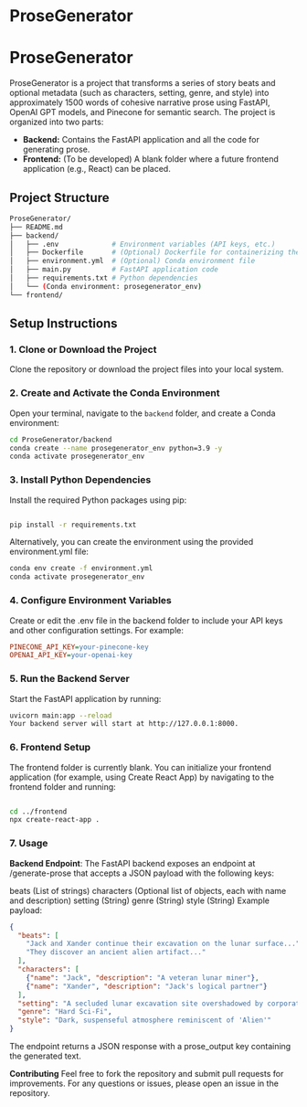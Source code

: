 # ProseGenerator

# ProseGenerator

ProseGenerator is a project that transforms a series of story beats and optional metadata (such as characters, setting, genre, and style) into approximately 1500 words of cohesive narrative prose using FastAPI, OpenAI GPT models, and Pinecone for semantic search. The project is organized into two parts:

- **Backend:** Contains the FastAPI application and all the code for generating prose.
- **Frontend:** (To be developed) A blank folder where a future frontend application (e.g., React) can be placed.

## Project Structure
```bash
ProseGenerator/
├── README.md
├── backend/
│   ├── .env             # Environment variables (API keys, etc.)
│   ├── Dockerfile       # (Optional) Dockerfile for containerizing the backend
│   ├── environment.yml  # (Optional) Conda environment file
│   ├── main.py          # FastAPI application code
│   ├── requirements.txt # Python dependencies
│   └── (Conda environment: prosegenerator_env)
└── frontend/
```
## Setup Instructions

### 1. Clone or Download the Project

Clone the repository or download the project files into your local system.

### 2. Create and Activate the Conda Environment

Open your terminal, navigate to the `backend` folder, and create a Conda environment:

```bash
cd ProseGenerator/backend
conda create --name prosegenerator_env python=3.9 -y
conda activate prosegenerator_env
```
### 3. Install Python Dependencies
Install the required Python packages using pip:

```bash

pip install -r requirements.txt
```
Alternatively, you can create the environment using the provided environment.yml file:

```bash
conda env create -f environment.yml
conda activate prosegenerator_env
```
### 4. Configure Environment Variables
Create or edit the .env file in the backend folder to include your API keys and other configuration settings. For example:

```ini
PINECONE_API_KEY=your-pinecone-key
OPENAI_API_KEY=your-openai-key
```
### 5. Run the Backend Server
Start the FastAPI application by running:

```bash
uvicorn main:app --reload
Your backend server will start at http://127.0.0.1:8000.
```

### 6. Frontend Setup
The frontend folder is currently blank. You can initialize your frontend application (for example, using Create React App) by navigating to the frontend folder and running:

```bash

cd ../frontend
npx create-react-app .
```
### 7. Usage
**Backend Endpoint**:
The FastAPI backend exposes an endpoint at /generate-prose that accepts a JSON payload with the following keys:

beats (List of strings)
characters (Optional list of objects, each with name and description)
setting (String)
genre (String)
style (String)
Example payload:

```json
{
  "beats": [
    "Jack and Xander continue their excavation on the lunar surface...",
    "They discover an ancient alien artifact..."
  ],
  "characters": [
    {"name": "Jack", "description": "A veteran lunar miner"},
    {"name": "Xander", "description": "Jack's logical partner"}
  ],
  "setting": "A secluded lunar excavation site overshadowed by corporate exploitation",
  "genre": "Hard Sci-Fi",
  "style": "Dark, suspenseful atmosphere reminiscent of 'Alien'"
}
```
The endpoint returns a JSON response with a prose_output key containing the generated text.

**Contributing**
Feel free to fork the repository and submit pull requests for improvements. For any questions or issues, please open an issue in the repository.

